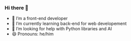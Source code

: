 ### Hi there 👋


- 🔭 I’m a front-end developer
- 🌱 I’m currently learning back-end for web developement
- 🤔 I’m looking for help with Python libraries and AI
- 😄 Pronouns: he/him
